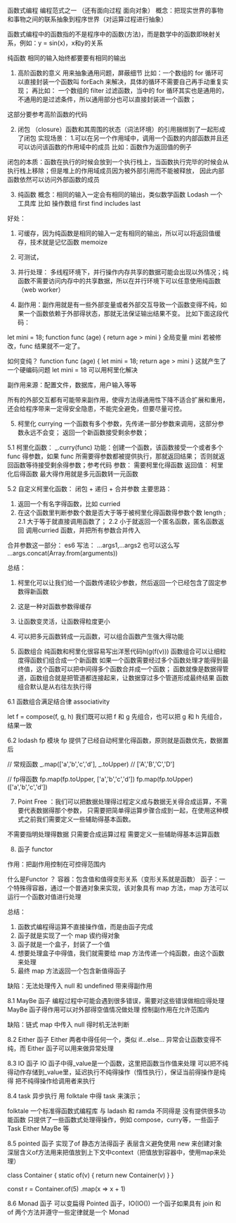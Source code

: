 函数式编程 
编程范式之一 （还有面向过程 面向对象）
概念：把现实世界的事物和事物之间的联系抽象到程序世界（对运算过程进行抽象）

函数式编程中的函数指的不是程序中的函数(方法)，而是数学中的函数即映射关系，例如：y = sin(x)，x和y的关系

纯函数
相同的输入始终都要要有相同的输出

1. 高阶函数的意义
用来抽象通用问题，屏蔽细节
比如：一个数组的 for 循环可以直接封装一个函数叫 forEach 来解决，具体的循环不需要自己再手动重复实现；
再比如： 一个数组的 filter 过滤函数，当中的 for 循环其实也是通用的，不通用的是过滤条件，所以通用部分也可以直接封装进一个函数；

这部分要参考高阶函数的代码



2. 闭包
（closure）函数和其周围的状态（词法环境）的引用捆绑到了一起形成了闭包
实现场景：
1.可以在另一个作用域中，调用一个函数的内部函数并且还可以访问该函数的作用域中的成员
比如：函数作为返回值的例子

闭包的本质：函数在执行的时候会放到一个执行栈上，当函数执行完毕的时候会从执行栈上移除；但是堆上的作用域成员因为被外部引用而不能被释放，
因此内部函数依然可以访问外部函数的成员



3. 纯函数
概念：相同的输入一定会有相同的输出，类似数学函数
Lodash 一个工具库 比如 操作数组 first find includes last 

好处：
1. 可缓存，因为纯函数是相同的输入一定有相同的输出，所以可以将返回值缓存，技术就是记忆函数 memoize
2. 可测试，
3. 并行处理： 多线程环境下，并行操作内存共享的数据可能会出现以外情况；纯函数不需要访问内存中的共享数据，所以在并行环境下可以任意使用纯函数（web worker）



4. 副作用：副作用就是有一些外部变量或者外部交互导致一个函数变得不纯，如果一个函数依赖于外部得状态，那就无法保证输出结果不变。
比如下面这段代码：

let mini = 18;
function func (age) {
  return age > mini
}
全局变量 mini 若被修改，func 结果就不一定了。

如何变纯？
function func (age) {
  let mini = 18; 
  return age > mini
}
这就产生了一个硬编码问题 let mini = 18 可以用柯里化解决


副作用来源：配置文件，数据库，用户输入等等

所有的外部交互都有可能带来副作用，使得方法得通用性下降不适合扩展和重用，还会给程序带来一定得安全隐患，不能完全避免，但要尽量可控。



5. 柯里化 currying
一个函数有多个参数，先传递一部分参数来调用，这部分参数永远不会变；
返回一个新函数接受剩余参数；

5.1 柯里化函数：
_.curry(func)
功能：创建一个函数，该函数接受一个或者多个 func 得参数，如果 func 所需要得参数都被提供执行，那就返回结果；
否则就返回函数等待接受剩余得参数；参考代码
参数： 需要柯里化得函数
返回值： 柯里化后得函数
最大得作用就是多元函数转一元函数

5.2 自定义柯里化函数： 闭包 + 递归 + 合并参数
主要思路：
1. 返回一个有名字得函数，比如 curried
2. 在这个函数里判断参数个数是否大于等于被柯里化得函数得参数个数 length ; 
2.1 大于等于就直接调用函数了；
2.2 小于就返回一个匿名函数，匿名函数返回 调用curried 函数，并把所有参数合并传入

合并参数这一部分： es6 写法： ...args1,...args2
也可以这么写 ...args.concat(Array.from(arguments))

总结：
1. 柯里化可以让我们给一个函数传递较少参数，然后返回一个已经包含了固定参数得新函数
2. 这是一种对函数参数得缓存
3. 让函数变灵活，让函数得粒度更小
4. 可以把多元函数转成一元函数，可以组合函数产生强大得功能



6. 函数组合
纯函数和柯里化很容易写出洋葱代码h(g(f(v)))
函数组合可以让细粒度得函数们组合成一个新函数
如果一个函数需要经过多个函数处理才能得到最终值，这个函数可以把中间得多个函数合并成一个函数；
函数就像是数据得管道，函数组合就是把管道都连接起来，让数据穿过多个管道形成最终结果
函数组合默认是从右往左执行得

6.1 函数组合满足结合律 associativity

let f = compose(f, g, h)
我们既可以把 f 和 g 先组合，也可以把 g 和 h 先组合，结果一致


6.2 lodash fp 模块
fp 提供了已经自动柯里化得函数，原则就是函数优先，数据置后

// 常规函数
_.map(['a','b','c','d'], _.toUpper)  // ['A','B','C','D']

// fp得函数
fp.map(fp.toUpper, ['a','b','c','d'])
fp.map(fp.toUpper)(['a','b','c','d'])



7. Point Free ：我们可以把数据处理得过程定义成与数据无关得合成运算，不需要代表数据得那个参数，
只需要把简单得运算步骤合成到一起，在使用这种模式之前我们需要定义一些辅助得基本函数。

不需要指明处理得数据
只需要合成运算过程
需要定义一些辅助得基本运算函数



8. 函子 functor

作用：把副作用控制在可控得范围内

什么是Functor ？
容器：包含值和值得变形关系（变形关系就是函数）
函子：一个特殊得容器，通过一个普通对象来实现，该对象具有 map 方法，map 方法可以运行一个函数对值进行处理

总结：
1. 函数式编程得运算不直接操作值，而是由函子完成
2. 函子就是实现了一个 map 锲约得对象
3. 函子就是一个盒子，封装了一个值
4. 想要处理盒子中得值，我们就需要给 map 方法传递一个纯函数，由这个函数来处理
5. 最终 map 方法返回一个包含新值得函子

缺陷：无法处理传入 null 和 undefined 带来得副作用


8.1 MayBe 函子
编程过程中可能会遇到很多错误，需要对这些错误做相应得处理
MayBe 函子得作用可以对外部得空值情况做处理 控制副作用在允许范围内

缺陷：链式 map 中传入 null 得时机无法判断


8.2 Either 函子
Either 两者中得任何一个，类似 if...else...
异常会让函数变得不纯，而 Either 函子可以用来做异常处理


8.3 IO 函子
IO 函子中得_value是一个函数，这里把函数当作值来处理
可以把不纯得动作存储到_value里，延迟执行不纯得操作（惰性执行），保证当前得操作是纯得
把不纯得操作给调用者来执行


8.4 task 异步执行
用 folktale 中得 task 来演示；

folktale 一个标准得函数式编程库
与 ladash 和 ramda 不同得是 没有提供很多功能函数
只提供了一些函数式处理得操作，例如 compose，curry等，一些函子 Task Either MayBe 等


8.5 pointed 函子
实现了of 静态方法得函子
表层含义避免使用 new 来创建对象
深层含义of方法用来把值放到上下文中context（把值放到容器中，使用map来处理）

 class Container {
    static of(v) {
      return new Container(v)
    }
 }

 const r = Container.of(5)
   .map(x => x + 1)



8.6 Monad 函子
可以变扁得 Pointed 函子，IO(IO())
一个函子如果具有 join 和 of 两个方法并遵守一些定律就是一个 Monad 



 

